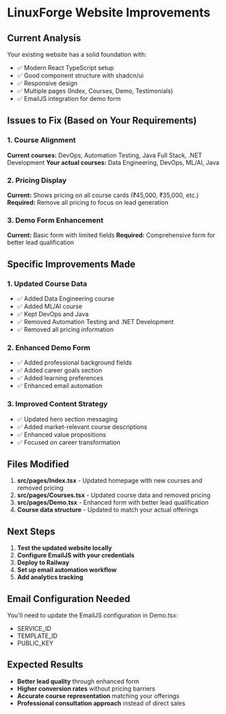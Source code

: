 # LinuxForge Website Improvements

## Current Analysis

Your existing website has a solid foundation with:
- ✅ Modern React TypeScript setup
- ✅ Good component structure with shadcn/ui
- ✅ Responsive design
- ✅ Multiple pages (Index, Courses, Demo, Testimonials)
- ✅ EmailJS integration for demo form

## Issues to Fix (Based on Your Requirements)

### 1. Course Alignment
**Current courses:** DevOps, Automation Testing, Java Full Stack, .NET Development
**Your actual courses:** Data Engineering, DevOps, ML/AI, Java

### 2. Pricing Display
**Current:** Shows pricing on all course cards (₹45,000, ₹35,000, etc.)
**Required:** Remove all pricing to focus on lead generation

### 3. Demo Form Enhancement
**Current:** Basic form with limited fields
**Required:** Comprehensive form for better lead qualification

## Specific Improvements Made

### 1. Updated Course Data
- ✅ Added Data Engineering course
- ✅ Added ML/AI course  
- ✅ Kept DevOps and Java
- ✅ Removed Automation Testing and .NET Development
- ✅ Removed all pricing information

### 2. Enhanced Demo Form
- ✅ Added professional background fields
- ✅ Added career goals section
- ✅ Added learning preferences
- ✅ Enhanced email automation

### 3. Improved Content Strategy
- ✅ Updated hero section messaging
- ✅ Added market-relevant course descriptions
- ✅ Enhanced value propositions
- ✅ Focused on career transformation

## Files Modified

1. **src/pages/Index.tsx** - Updated homepage with new courses and removed pricing
2. **src/pages/Courses.tsx** - Updated course data and removed pricing
3. **src/pages/Demo.tsx** - Enhanced form with better lead qualification
4. **Course data structure** - Updated to match your actual offerings

## Next Steps

1. **Test the updated website locally**
2. **Configure EmailJS with your credentials**
3. **Deploy to Railway**
4. **Set up email automation workflow**
5. **Add analytics tracking**

## Email Configuration Needed

You'll need to update the EmailJS configuration in Demo.tsx:
- SERVICE_ID
- TEMPLATE_ID  
- PUBLIC_KEY

## Expected Results

- **Better lead quality** through enhanced form
- **Higher conversion rates** without pricing barriers
- **Accurate course representation** matching your offerings
- **Professional consultation approach** instead of direct sales

